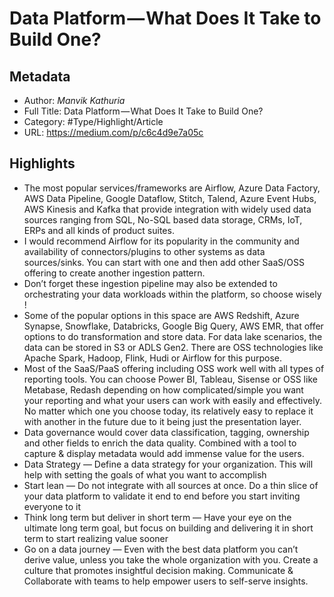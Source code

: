 # Data Platform — What Does It Take to Build One?

## Metadata

* Author: *Manvik Kathuria*
* Full Title: Data Platform — What Does It Take to Build One?
* Category: #Type/Highlight/Article
* URL: https://medium.com/p/c6c4d9e7a05c

## Highlights

* The most popular services/frameworks are Airflow, Azure Data Factory, AWS Data Pipeline, Google Dataflow, Stitch, Talend, Azure Event Hubs, AWS Kinesis and Kafka that provide integration with widely used data sources ranging from SQL, No-SQL based data storage, CRMs, IoT, ERPs and all kinds of product suites.
* I would recommend Airflow for its popularity in the community and availability of connectors/plugins to other systems as data sources/sinks. You can start with one and then add other SaaS/OSS offering to create another ingestion pattern.
* Don’t forget these ingestion pipeline may also be extended to orchestrating your data workloads within the platform, so choose wisely !
* Some of the popular options in this space are AWS Redshift, Azure Synapse, Snowflake, Databricks, Google Big Query, AWS EMR, that offer options to do transformation and store data. For data lake scenarios, the data can be stored in S3 or ADLS Gen2. There are OSS technologies like Apache Spark, Hadoop, Flink, Hudi or Airflow for this purpose.
* Most of the SaaS/PaaS offering including OSS work well with all types of reporting tools. You can choose Power BI, Tableau, Sisense or OSS like Metabase, Redash depending on how complicated/simple you want your reporting and what your users can work with easily and effectively. No matter which one you choose today, its relatively easy to replace it with another in the future due to it being just the presentation layer.
* Data governance would cover data classification, tagging, ownership and other fields to enrich the data quality. Combined with a tool to capture & display metadata would add immense value for the users.
* Data Strategy — Define a data strategy for your organization. This will help with setting the goals of what you want to accomplish
* Start lean — Do not integrate with all sources at once. Do a thin slice of your data platform to validate it end to end before you start inviting everyone to it
* Think long term but deliver in short term — Have your eye on the ultimate long term goal, but focus on building and delivering it in short term to start realizing value sooner
* Go on a data journey — Even with the best data platform you can’t derive value, unless you take the whole organization with you. Create a culture that promotes insightful decision making. Communicate & Collaborate with teams to help empower users to self-serve insights.
